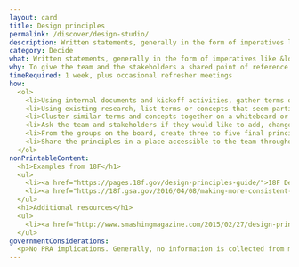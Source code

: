 ```yaml
---
layout: card
title: Design principles
permalink: /discover/design-studio/
description: Written statements, generally in the form of imperatives like &ldquo;Earn people&rsquo;s trust,&rdquo; that serve as guiding lights during decision-making.
category: Decide
what: Written statements, generally in the form of imperatives like &ldquo;Earn people&rsquo;s trust,&rdquo; that serve as guiding lights during decision-making.
why: To give the team and the stakeholders a shared point of reference when negotiating next steps. Good design principles are specific to the project, not general truths, and should help teams say &ldquo;no&rdquo; to otherwise interesting proposals or generate ideas when they&rsquo;re stuck.
timeRequired: 1 week, plus occasional refresher meetings
how:
  <ol>
    <li>Using internal documents and kickoff activities, gather terms or concepts that seem significant to project goals and organizational culture.</li>
    <li>Using existing research, list terms or concepts that seem particularly important to customers or user groups.</li>
    <li>Cluster similar terms and concepts together on a whiteboard or other writing space open to everyone in the project. Name the clusters.</li>
    <li>Ask the team and stakeholders if they would like to add, change, or edit any concepts or groups.</li>
    <li>From the groups on the board, create three to five final principles. Using evidence from partner or user research, write one to two sentences in support of each principle.</li>
    <li>Share the principles in a place accessible to the team throughout the project, and refer to them often while making decisions.</li>
  </ol>
nonPrintableContent:
  <h1>Examples from 18F</h1>
  <ul>
    <li><a href="https://pages.18f.gov/design-principles-guide/">18F Design Principles Guide</a></li>
    <li><a href="https://18f.gsa.gov/2016/04/08/making-more-consistent-decisions-with-design-principles-a-new-18f-guide/">&ldquo;Making more consistent decisions with design principles&colon; A new 18F guide&rdquo;</a> Elizabeth Goodman and Brad Nunnally.</li>  
  </ul>  
  <h1>Additional resources</h1>
  <ul>
    <li><a href="http://www.smashingmagazine.com/2015/02/27/design-principles-dominance-focal-points-hierarchy/">&lquo;Design Principles&colon; Dominance, Focal Points And Hierarchy.&rdquo;</a> Steven Bradley.</li>  
  </ul>
governmentConsiderations:
  <p>No PRA implications. Generally, no information is collected from members of the public. Even when stakeholders are members of the public, the PRA explicitly exempts direct observation and non-standardized conversation (e.g., not a survey), 5 CFR 1320.3(h)3. See the methods for <a href="/recruiting">Recruiting</a> and <a href="/privacy">Privacy</a> for more tips on taking input from the public.</p>
---
```

